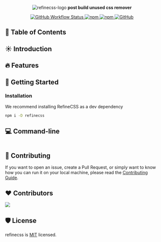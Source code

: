 <p align="center">
    <img alt="refinecss-logo" src=""/>
    <b align="center">post build unused css remover</b>
    <p align="center" style="align: center;">
        <a href="https://github.com/appzic/refinecss/blob/main/.github/workflows/main.yml">
            <img alt="GitHub Workflow Status" src="https://img.shields.io/github/actions/workflow/status/appzic/refinecss/main.yml">
        </a>
        <a href="https://www.npmjs.com/package/refinecss">
            <img alt="npm" src="https://img.shields.io/npm/v/refinecss">
        </a>
        <a href="https://www.npmjs.com/package/refinecss">
            <img alt="npm" src="https://img.shields.io/npm/dw/refinecss">
        </a>
        <a href="https://github.com/appzic/refinecss/blob/main/LICENSE">
            <img alt="GitHub" src="https://img.shields.io/github/license/appzic/refinecss">
        </a>
    </p>
</p>

## 📖 Table of Contents

## ☀️ Introduction

## 🔥 Features

## 🚀 Getting Started

### Installation

We recommend installing RefineCSS as a dev dependency

```bash
npm i -D refinecss
```

## 💻 Command-line

```

```

## 🙏 Contributing

If you want to open an issue, create a Pull Request, or simply want to know how you can run it on your local machine, please read the [Contributing Guide](https://github.com/appzic/refinecss/blob/main/CONTRIBUTING.md).

## ❤️ Contributors

<a href="https://github.com/appzic/refinecss/graphs/contributors">
  <img src="https://contrib.rocks/image?repo=appzic/refinecss" />
</a>

## 🛡️ License

refinecss is [MIT](https://github.com/appzic/refinecss/blob/main/LICENSE) licensed.
